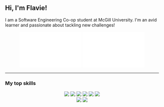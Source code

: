 ## Hi, I'm Flavie!

I am a Software Engineering Co-op student at McGill University. I'm an avid learner and passionate about tackling new challenges!

<div align="middle">
  <img src="https://raw.githubusercontent.com/flavieq88/github-stats/master/generated/overview.svg#gh-dark-mode-only" width=40% />
  <img src="https://raw.githubusercontent.com/flavieq88/github-stats/master/generated/languages.svg#gh-dark-mode-only" width=40% />
</div>

---

### My top skills
<div align="middle">
  <img src="https://img.shields.io/badge/python-3670A0?style=for-the-badge&logo=python&logoColor=ffdd54" />
  <img src="https://img.shields.io/badge/java-%23ED8B00.svg?style=for-the-badge&logo=openjdk&logoColor=white" />
  <img src="https://img.shields.io/badge/javascript-%23323330.svg?style=for-the-badge&logo=javascript&logoColor=%23F7DF1E" />
  <img src="https://img.shields.io/badge/react-%2320232a.svg?style=for-the-badge&logo=react&logoColor=%2361DAFB" />
  <img src="https://img.shields.io/badge/html5-%23E34F26.svg?style=for-the-badge&logo=html5&logoColor=white" />
  <img src="https://img.shields.io/badge/css3-%231572B6.svg?style=for-the-badge&logo=css3&logoColor=white" />
</div>

<div align="middle">
  <img src="https://img.shields.io/badge/node.js-6DA55F?style=for-the-badge&logo=node.js&logoColor=white" />
  <img src="https://img.shields.io/badge/git-%23F05033.svg?style=for-the-badge&logo=git&logoColor=white" />
  
</div>

<!---
Badges: https://ileriayo.github.io/markdown-badges/

---
### Links
<div>
  <a href="https://www.linkedin.com/in/flavie-qin/"><img src="https://img.shields.io/badge/linkedin-%230077B5.svg?style=for-the-badge&logo=linkedin&logoColor=white" alt="LinkedIn page"></a>
</div>

-->


